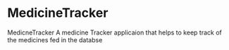 # MedicineTracker
MedicneTracker
A medicine Tracker applicaion that helps to keep track of the medicines fed in the databse
